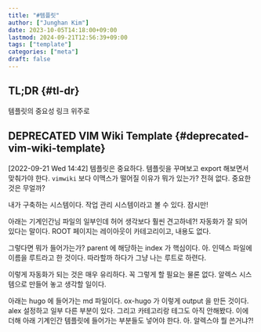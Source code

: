```yaml
---
title: "#템플릿"
author: ["Junghan Kim"]
date: 2023-10-05T14:18:00+09:00
lastmod: 2024-09-21T12:56:39+09:00
tags: ["template"]
categories: ["meta"]
draft: false
---
```


## TL;DR {#tl-dr}

템플릿의 중요성 링크 위주로


## DEPRECATED VIM Wiki Template {#deprecated-vim-wiki-template}

<span class="timestamp-wrapper"><span class="timestamp">[2022-09-21 Wed 14:42]</span></span> 템플릿은 중요하다. 템플릿을 꾸며보고 export 해보면서 맞춰가야 한다. `vimwiki` 보다 이맥스가 떨어질 이유가 뭐가 있는가? 전혀 없다. 중요한 것은 무얼까?

내가 구축하는 시스템이다. 작업 관리 시스템이라고 볼 수 있다. 잠시만!

아래는 기계인간님 파일의 일부인데 허어 생각보다 훨씬 견고하네?! 자동화가 잘 되어 있다는 말이다. ROOT 페이지는 레이아웃이 카테고리이고, 내용도 없다.

그렇다면 뭐가 들어가는가? parent 에 해당하는 index 가 핵심이다. 아. 인덱스 파일에 이름을 루트라고 한 것이다. 따라할까 하다가 그냥 나는 루트로 하련다.

이렇게 자동화가 되는 것은 매우 유리하다. 꼭 그렇게 할 필요는 물론 없다. 알렉스 시스템으로 만들어 놓고 생각할 일이다.

아래는 hugo 에 들어가는 md 파일이다. ox-hugo 가 이렇게 output 을 만든 것이다. alex 설정하고 일부 다른 부분이 있다. 그리고 카테고리랑 테그도 아직 안해봤다. 이에 더해 아래 기계인간 템플릿에 들어가는 부분들도 넣어야 한다. 아. 알렉스야 뭘 쓴거냐?!
